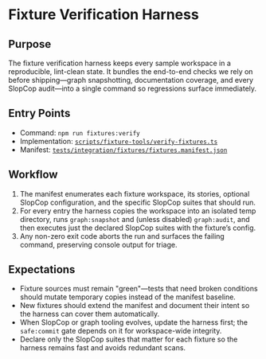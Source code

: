 # Fixture Verification Harness

## Purpose

The fixture verification harness keeps every sample workspace in a reproducible, lint-clean state. It bundles the end-to-end checks we rely on before shipping—graph snapshotting, documentation coverage, and every SlopCop audit—into a single command so regressions surface immediately.

## Entry Points

- Command: `npm run fixtures:verify`
- Implementation: [`scripts/fixture-tools/verify-fixtures.ts`](../../scripts/fixture-tools/verify-fixtures.ts)
- Manifest: [`tests/integration/fixtures/fixtures.manifest.json`](../../tests/integration/fixtures/fixtures.manifest.json)

## Workflow

1. The manifest enumerates each fixture workspace, its stories, optional SlopCop configuration, and the specific SlopCop suites that should run.
2. For every entry the harness copies the workspace into an isolated temp directory, runs `graph:snapshot` and (unless disabled) `graph:audit`, and then executes just the declared SlopCop suites with the fixture’s config.
3. Any non-zero exit code aborts the run and surfaces the failing command, preserving console output for triage.

## Expectations

- Fixture sources must remain "green"—tests that need broken conditions should mutate temporary copies instead of the manifest baseline.
- New fixtures should extend the manifest and document their intent so the harness can cover them automatically.
- When SlopCop or graph tooling evolves, update the harness first; the `safe:commit` gate depends on it for workspace-wide integrity.
- Declare only the SlopCop suites that matter for each fixture so the harness remains fast and avoids redundant scans.

